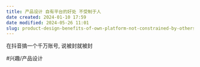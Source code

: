 ```yaml
---
title: 产品设计 自有平台的好处 不受制于人
date created: 2024-01-10 17:59
date modified: 2024-05-26 11:01
slug: product-design-benefits-of-own-platform-not-constrained-by-others
---
```


在抖音搞一个千万账号, 说被封就被封

#兴趣/产品设计 